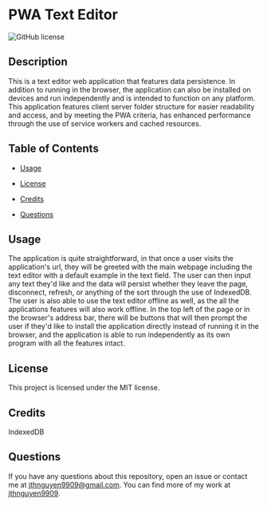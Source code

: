 # PWA Text Editor
![GitHub license](https://img.shields.io/badge/license-MIT-blue.svg)

## Description

This is a text editor web application that features data persistence. In addition to running in the browser, the application can also be installed on devices and run independently and is intended to function on any platform. This application features client server folder structure for easier readability and access, and by meeting the PWA criteria, has enhanced performance through the use of service workers and cached resources.

## Table of Contents

* [Usage](#usage)

* [License](#license)

* [Credits](#credits)

* [Questions](#questions)

## Usage

The application is quite straightforward, in that once a user visits the application's url, they will be greeted with the main webpage including the text editor with a default example in the text field. The user can then input any text they'd like and the data will persist whether they leave the page, disconnect, refresh, or anything of the sort through the use of IndexedDB. The user is also able to use the text editor offline as well, as the all the applications features will also work offline. In the top left of the page or in the browser's address bar, there will be buttons that will then prompt the user if they'd like to install the application directly instead of running it in the browser, and the application is able to run independently as its own program with all the features intact.

## License

This project is licensed under the MIT license.

## Credits

IndexedDB

## Questions

If you have any questions about this repository, open an issue or contact me at jthnguyen9909@gmail.com. You can find more of my work at [jthnguyen9909](https://github.com/jthnguyen9909).
